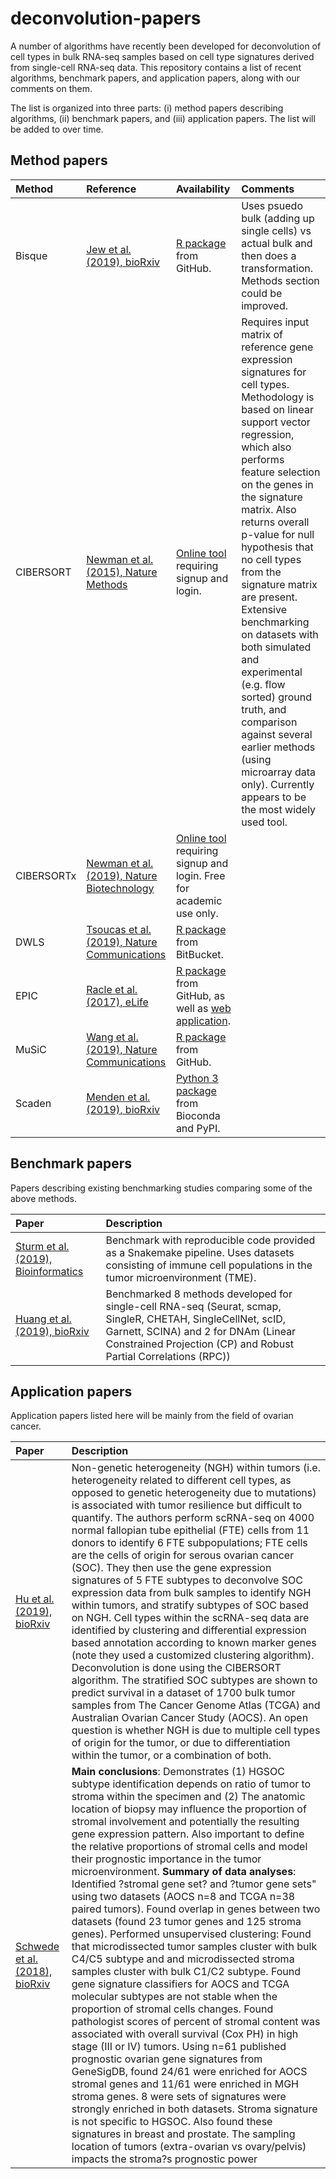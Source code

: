 # deconvolution-papers

A number of algorithms have recently been developed for deconvolution of cell types in bulk RNA-seq samples based on cell type signatures derived from single-cell RNA-seq data. This repository contains a list of recent algorithms, benchmark papers, and application papers, along with our comments on them.

The list is organized into three parts: (i) method papers describing algorithms, (ii) benchmark papers, and (iii) application papers. The list will be added to over time.



## Method papers

Method | Reference | Availability | Comments
:----- | :-------- | :----------- | :-------
Bisque | [Jew et al. (2019), bioRxiv](https://www.biorxiv.org/content/10.1101/669911v1) | [R package](https://github.com/cozygene/bisque) from GitHub. | Uses psuedo bulk (adding up single cells) vs actual bulk and then does a transformation. Methods section could be improved. 
CIBERSORT | [Newman et al. (2015), Nature Methods](https://www.nature.com/articles/nmeth.3337) | [Online tool](https://cibersort.stanford.edu/) requiring signup and login. | Requires input matrix of reference gene expression signatures for cell types. Methodology is based on linear support vector regression, which also performs feature selection on the genes in the signature matrix. Also returns overall p-value for null hypothesis that no cell types from the signature matrix are present. Extensive benchmarking on datasets with both simulated and experimental (e.g. flow sorted) ground truth, and comparison against several earlier methods (using microarray data only). Currently appears to be the most widely used tool.
CIBERSORTx | [Newman et al. (2019), Nature Biotechnology](https://www.nature.com/articles/s41587-019-0114-2) | [Online tool](https://cibersortx.stanford.edu/) requiring signup and login. Free for academic use only. | 
DWLS | [Tsoucas et al. (2019), Nature Communications](https://www.nature.com/articles/s41467-019-10802-z) | [R package](https://bitbucket.org/yuanlab/dwls/src/default/) from BitBucket. | 
EPIC | [Racle et al. (2017), eLife](https://elifesciences.org/articles/26476) | [R package](https://github.com/GfellerLab/EPIC) from GitHub, as well as [web application](http://epic.gfellerlab.org/). | 
MuSiC | [Wang et al. (2019), Nature Communications](https://www.nature.com/articles/s41467-018-08023-x) | [R package](https://github.com/xuranw/MuSiC) from GitHub. | 
Scaden | [Menden et al. (2019), bioRxiv](https://www.biorxiv.org/content/10.1101/659227v1) | [Python 3 package](https://github.com/KevinMenden/scaden) from Bioconda and PyPI. | 



## Benchmark papers

Papers describing existing benchmarking studies comparing some of the above methods.


Paper | Description
:---- | :----------
[Sturm et al. (2019), Bioinformatics](https://academic.oup.com/bioinformatics/article/35/14/i436/5529146#.XS2eAAl_aaE.twitter) | Benchmark with reproducible code provided as a Snakemake pipeline. Uses datasets consisting of immune cell populations in the tumor microenvironment (TME).
[Huang et al. (2019), bioRxiv](https://www.biorxiv.org/content/10.1101/827139v1) | Benchmarked 8 methods developed for single-cell RNA-seq (Seurat, scmap, SingleR, CHETAH, SingleCellNet, scID, Garnett, SCINA) and 2 for DNAm (Linear Constrained Projection (CP) and Robust Partial Correlations (RPC))



## Application papers

Application papers listed here will be mainly from the field of ovarian cancer.


Paper | Description
:---- | :----------
[Hu et al. (2019), bioRxiv](https://www.biorxiv.org/content/10.1101/672626v1) | Non-genetic heterogeneity (NGH) within tumors (i.e. heterogeneity related to different cell types, as opposed to genetic heterogeneity due to mutations) is associated with tumor resilience but difficult to quantify. The authors perform scRNA-seq on 4000 normal fallopian tube epithelial (FTE) cells from 11 donors to identify 6 FTE subpopulations; FTE cells are the cells of origin for serous ovarian cancer (SOC). They then use the gene expression signatures of 5 FTE subtypes to deconvolve SOC expression data from bulk samples to identify NGH within tumors, and stratify subtypes of SOC based on NGH. Cell types within the scRNA-seq data are identified by clustering and differential expression based annotation according to known marker genes (note they used a customized clustering algorithm). Deconvolution is done using the CIBERSORT algorithm. The stratified SOC subtypes are shown to predict survival in a dataset of 1700 bulk tumor samples from The Cancer Genome Atlas (TCGA) and Australian Ovarian Cancer Study (AOCS). An open question is whether NGH is due to multiple cell types of origin for the tumor, or due to differentiation within the tumor, or a combination of both.
[Schwede et al. (2018), bioRxiv](https://www.biorxiv.org/content/10.1101/496406v1) | **Main conclusions**: Demonstrates (1) HGSOC subtype identification depends on ratio of tumor to stroma within the specimen and (2) The anatomic location of biopsy may influence the proportion of stromal involvement and potentially the resulting gene expression pattern. Also important to define the relative proportions of stromal cells and model their prognostic importance in the tumor microenvironment. **Summary of data analyses**: Identified ?stromal gene set? and ?tumor gene sets" using two datasets (AOCS n=8 and TCGA n=38 paired tumors). Found overlap in genes between two datasets (found 23 tumor genes and 125 stroma genes). Performed unsupervised clustering: Found that microdissected tumor samples cluster with bulk C4/C5 subtype and and microdissected stroma samples cluster with bulk C1/C2 subtype. Found gene signature classifiers for AOCS and TCGA molecular subtypes are not stable when the proportion of stromal cells changes. Found pathologist scores of percent of stromal content was associated with overall survival (Cox PH) in high stage (III or IV) tumors. Using n=61 published prognostic ovarian gene signatures from GeneSigDB, found 24/61 were enriched for AOCS stromal genes and 11/61 were enriched in MGH stroma genes. 8 were sets of signatures were strongly enriched in both datasets. Stroma signature is not specific to HGSOC. Also found these signatures in breast and prostate. The sampling location of tumors (extra-ovarian vs ovary/pelvis) impacts the stroma?s prognostic power 



